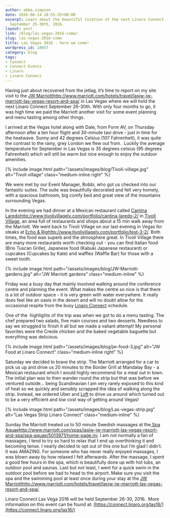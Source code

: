 ```yaml
---
author: ebba.simpson
date: 2016-06-14 18:55:35+00:00
excerpt: Learn about the beautiful location of the next Linaro Connect in Las Vegas,
  September 25-30th, 2016.
layout: post
link: /blog/las-vegas-2016-come/
slug: las-vegas-2016-come
title: Las Vegas 2016 - here we come!
wordpress_id: 10657
category: blog
tags:
- Connect
- Connect Events
- Linaro
- Linaro Connect
---
```


Having just about recovered from the jetlag, it’s time to report on my site visit to the [JW Marriott]()http://www.marriott.com/hotels/travel/lasjw-jw-marriott-las-vegas-resort-and-spa/ in Las Vegas where we will hold the next Linaro Connect September 26-30th. With only four months to go, it was high time we paid the Marriott another visit for some event planning and menu tasting among other things.

I arrived at the Vegas hotel along with Dale, from Form AV, on Thursday afternoon after a ten hour flight and 30-minute taxi drive - just in time for the heatwave. Sunny and 42 degrees Celsius (107 Fahrenheit), it was quite the contrast to the rainy, grey London we flew out from.  Luckily the average temperature for September in Las Vegas is 35 degrees celsius (95 degrees Fahrenheit) which will still be warm but nice enough to enjoy the outdoor amenities.

{% include image.html path="/assets/images/blog/Tivoli-village.jpg" alt="Tivoli village" class="medium-inline right" %}

We were met by our Event Manager, Bobbi, who got us checked into our fantastic suites. The suite was beautifully decorated and felt very homely, with a spacious bathroom, big comfy bed and great view of the mountains surrounding Vegas.

In the evening we had dinner at a Mexican restaurant called [Cantina Laredo]()http://www.tivolivillagelv.com/portfolio/cantina-laredo-2/ in [Tivoli Village](http://www.tivolivillagelv.com/), an area full of restaurants and shops about a 15 min walk away from the Marriott. We went back to Tivoli Village on our last evening in Vegas for steaks at [Echo & Rig]()http://www.tivolivillagelv.com/portfolio/test-3-2/. Both times, the food was superb and the atmosphere great. In Tivoli Village there are many more restaurants worth checking out - you can find Italian food (Brio Tuscan Grille), Japanese food (Kabuki Japanese restaurant) or cupcakes (Cupcakes by Kate) and waffles (Waffle Bar) for those with a sweet tooth.

{% include image.html path="/assets/images/blog/JW-Marriott-gardens.jpg" alt="JW Marriott gardens" class="medium-inline" %}

Friday was a busy day that mainly involved walking around the conference centre and planning the event. What makes the centre so nice is that there is a lot of outdoor space - it is very green with water everywhere. It really does feel like an oasis in the desert and will no doubt allow for the occasional respite from the busy [Linaro Connect](https://connect.linaro.org/las16/) schedule.

One of the  highlights of the trip was when we got to do a menu tasting. The chef prepared two salads, five main courses and two desserts. Needless to say we struggled to finish it all but we made a valiant attempt! My personal favorites were the Creole chicken and the baked vegetable baguette but everything was delicious.

{% include image.html path="/assets/images/blog/jw-food-3.jpg" alt="JW Food at Linaro Connect" class="medium-inline right" %}

Saturday we decided to brave the strip. The Marriott arranged for a car to pick us up and drive us 20 minutes to the Border Grill at Mandalay Bay - a Mexican restaurant which I would highly recommend for a meal out in town. The initial plan was to then wander round the strip but that was before we ventured outside... being Scandinavian I am very rarely exposed to this kind of heat so we quickly and sensibly scrapped the idea of walking along the strip. Instead, we ordered Uber and [Lyft](https://www.lyft.com/) to drive us around which turned out to be a very efficient and low cost way of getting around Vegas!

{% include image.html path="/assets/images/blog/Las-vegas-strip.jpg" alt="Las Vegas Strip Linaro Connect" class="medium-inline" %}

Sunday the Marriott treated us to 50 minute Swedish massages at the[ Spa Aquae]()http://www.marriott.com/spas/lasjw-jw-marriott-las-vegas-resort-and-spa/spa-aquae/5013971/home-page.mi. I am not normally a fan of massages, I tend to try so hard to relax that I end up overthinking it and becoming tense. I nearly decided to opt out of this one but I’m glad I didn’t. It was AMAZING. For someone who has never really enjoyed massages, I was blown away by how relaxed I felt afterwards. After the massage, I spent a good few hours in the spa, which is beautifully done up with hot tubs, an outdoor pool and saunas. Last but not least, I went for a quick swim in the outdoor pool before we had to head to the airport. Make sure you visit the spa and the swimming pool at least once during your stay at the [JW Marriott]()http://www.marriott.com/hotels/travel/lasjw-jw-marriott-las-vegas-resort-and-spa/.

Linaro Connect Las Vega 2016 will be held September 26-30, 2016.  More information on this event can be found at: [https://connect.linaro.org/las16/](https://connect.linaro.org/las16/)